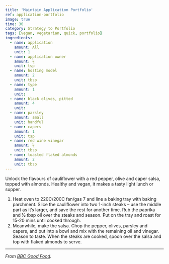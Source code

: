 ```yaml
---
title: 'Maintain Application Portfolio'
ref: application-portfolio
image: true
time: 30
category: Strategy to Portfolio
tags: [vegan, vegetarian, quick, portfolio]
ingredients:
  - name: application
    amount: All
    unit: 1
  - name: application owner
    amount: ½
    unit: tsp
  - name: hosting model
    amount: 2
    unit: tbsp
  - name: type
    amount: 1
    unit:
  - name: black olives, pitted
    amount: 4
    unit:
  - name: parsley
    amount: small
    unit: handful
  - name: capers
    amount: 1
    unit: tsp
  - name: red wine vinegar
    amount: ½
    unit: tbsp
  - name: toasted flaked almonds
    amount: 2
    unit: tbsp
---
```


Unlock the flavours of cauliflower with a red pepper, olive and caper salsa, topped with almonds. Healthy and vegan, it makes a tasty light lunch or supper.

1. Heat oven to 220C/200C fan/gas 7 and line a baking tray with baking parchment. Slice the cauliflower into two 1-inch steaks – use the middle part as it’s larger, and save the rest for another time. Rub the paprika and 1⁄2 tbsp oil over the steaks and season. Put on the tray and roast for 15-20 mins until cooked through.
2. Meanwhile, make the salsa. Chop the pepper, olives, parsley and capers, and put into a bowl and mix with the remaining oil and vinegar. Season to taste. When the steaks are cooked, spoon over the salsa and top with flaked almonds to serve.

---

_From [BBC Good Food](https://www.bbcgoodfood.com/recipes/cauliflower-steaks-roasted-red-pepper-olive-salsa)._
